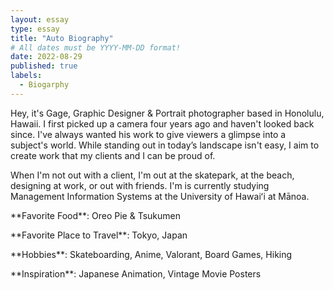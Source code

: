 ```yaml
---
layout: essay
type: essay
title: "Auto Biography"
# All dates must be YYYY-MM-DD format!
date: 2022-08-29
published: true
labels:
  - Biogarphy
---
```


Hey, it's Gage, Graphic Designer & Portrait photographer based in Honolulu, Hawaii. I first picked up a camera four years ago and haven't looked back since. I've always wanted his work to give viewers a glimpse into a subject's world. While standing out in today’s landscape isn't easy, I aim to create work that my clients and I can be proud of.

When I'm not out with a client, I'm out at the skatepark, at the beach, designing at work, or out with friends. I'm is currently studying Management Information Systems at the University of Hawaiʻi at Mānoa. 
<br>
<p>**Favorite Food**: Oreo Pie & Tsukumen</p>
<p>**Favorite Place to Travel**: Tokyo, Japan</p>
<p>**Hobbies**: Skateboarding, Anime, Valorant, Board Games, Hiking</p>
<p>**Inspiration**: Japanese Animation, Vintage Movie Posters</p>
